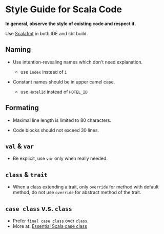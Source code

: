 # Style Guide for Scala Code

**In general, observe the style of existing code and respect it.**

Use [Scalafmt](https://scalameta.org/scalafmt/) in both IDE and sbt build.

## Naming

- Use intention-revealing names which don't need explanation.

  - use `index` instead of `i`

- Constant names should be in upper camel case.
  - use `HotelId` instead of `HOTEL_ID`

## Formating

- Maximal line length is limited to 80 characters.

- Code blocks should not exceed 30 lines.

## `val` & `var`

- Be explicit, use `var` only when really needed.

## `class` & `trait`

- When a class extending a trait,
  only `override` for method with default method,
  do not use `override` for abstract method of the trait.

## `case class` v.s. `class`

- Prefer `final case class` over `class`.
- More at: [Essential Scala case class](https://books.underscore.io/essential-scala/essential-scala.html#case-classes)
